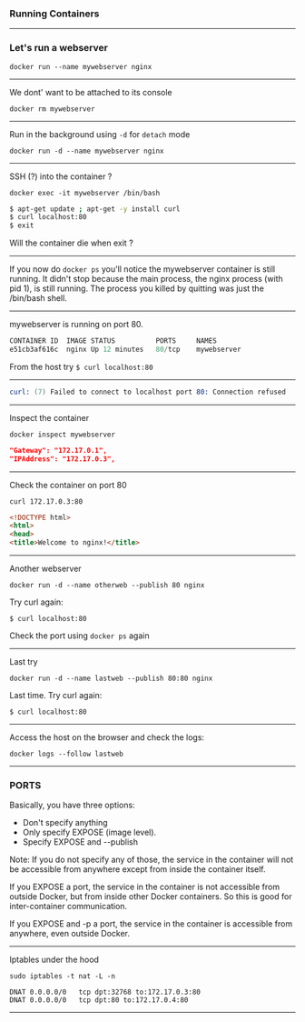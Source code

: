 ### Running Containers

---

### Let's run a webserver

`docker run --name mywebserver nginx`

---

We dont' want to be attached to its console

`docker rm mywebserver`

---

Run in the background using `-d` for `detach` mode

`docker run -d --name mywebserver nginx`

---

SSH (?) into the container ?

`docker exec -it mywebserver /bin/bash`

```sh
$ apt-get update ; apt-get -y install curl
$ curl localhost:80
$ exit
```

Will the container die when exit ?

---

If you now do `docker ps` you'll notice the mywebserver container is still running. It didn't stop because the main process, the nginx process (with pid 1), is still running. The process you killed by quitting was just the /bin/bash shell.

---

mywebserver is running on port 80.

```s
CONTAINER ID  IMAGE STATUS          PORTS     NAMES
e51cb3af616c  nginx Up 12 minutes   80/tcp    mywebserver
```

From the host try `$ curl localhost:80`

---

```s
curl: (7) Failed to connect to localhost port 80: Connection refused
```

---

Inspect the container

`docker inspect mywebserver`

```json
"Gateway": "172.17.0.1",
"IPAddress": "172.17.0.3",
```

---

Check the container on port 80

`curl 172.17.0.3:80`

```html
<!DOCTYPE html>
<html>
<head>
<title>Welcome to nginx!</title>
```

---

Another webserver

`docker run -d --name otherweb --publish 80 nginx`

Try curl again:

`$ curl localhost:80`

Check the port using `docker ps` again

---

Last try

`docker run -d --name lastweb --publish 80:80 nginx`

Last time. Try curl again:

`$ curl localhost:80`

---

Access the host on the browser and check the logs:

`docker logs --follow lastweb`

---

### PORTS

Basically, you have three options:

* Don't specify anything
* Only specify EXPOSE (image level).
* Specify EXPOSE and --publish

Note:
If you do not specify any of those, the service in the container will not be accessible from anywhere except from inside the container itself.

If you EXPOSE a port, the service in the container is not accessible from outside Docker, but from inside other Docker containers. So this is good for inter-container communication.

If you EXPOSE and -p a port, the service in the container is accessible from anywhere, even outside Docker.

---

Iptables under the hood

`sudo iptables -t nat -L -n`

```
DNAT 0.0.0.0/0   tcp dpt:32768 to:172.17.0.3:80
DNAT 0.0.0.0/0   tcp dpt:80 to:172.17.0.4:80
```

---